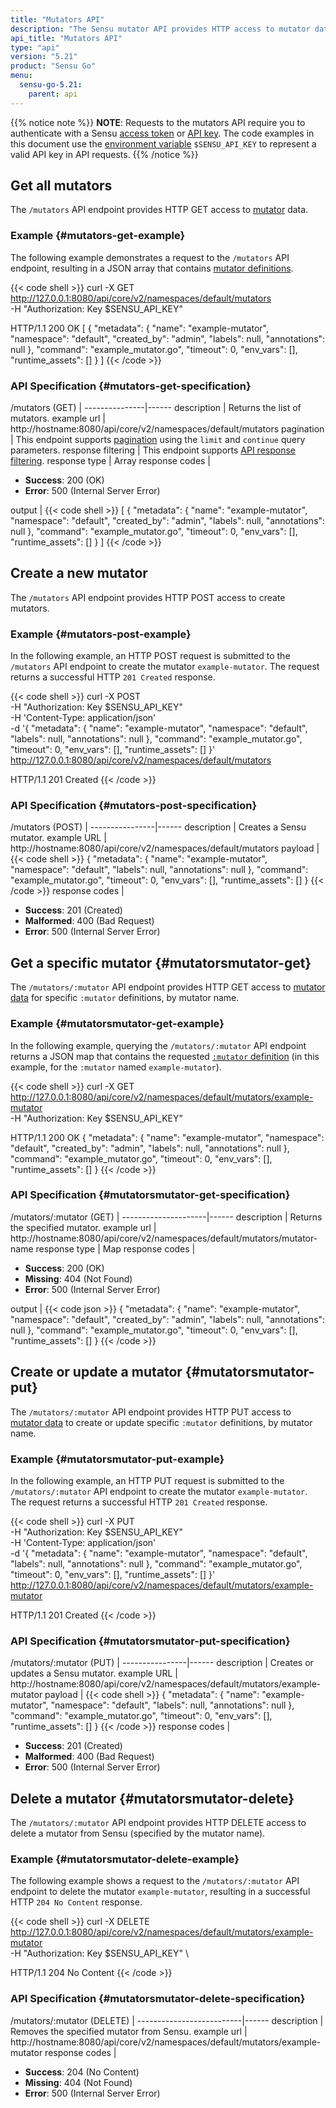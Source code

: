 ```yaml
---
title: "Mutators API"
description: "The Sensu mutator API provides HTTP access to mutator data. This reference includes examples for returning lists of mutators, creating a Sensu mutator, and more. Read on for the full reference."
api_title: "Mutators API"
type: "api"
version: "5.21"
product: "Sensu Go"
menu:
  sensu-go-5.21:
    parent: api
---
```


{{% notice note %}}
**NOTE**: Requests to the mutators API require you to authenticate with a Sensu [access token](../#authenticate-with-the-authentication-api) or [API key](../#authenticate-with-an-api-key).
The code examples in this document use the [environment variable](../#configure-an-environment-variable-for-api-key-authentication) `$SENSU_API_KEY` to represent a valid API key in API requests. 
{{% /notice %}}

## Get all mutators

The `/mutators` API endpoint provides HTTP GET access to [mutator][1] data.

### Example {#mutators-get-example}

The following example demonstrates a request to the `/mutators` API endpoint, resulting in a JSON array that contains [mutator definitions][1].

{{< code shell >}}
curl -X GET \
http://127.0.0.1:8080/api/core/v2/namespaces/default/mutators \
-H "Authorization: Key $SENSU_API_KEY"

HTTP/1.1 200 OK
[
  {
    "metadata": {
      "name": "example-mutator",
      "namespace": "default",
      "created_by": "admin",
      "labels": null,
      "annotations": null
    },
    "command": "example_mutator.go",
    "timeout": 0,
    "env_vars": [],
    "runtime_assets": []
  }
]
{{< /code >}}

### API Specification {#mutators-get-specification}

/mutators (GET)  | 
---------------|------
description    | Returns the list of mutators.
example url    | http://hostname:8080/api/core/v2/namespaces/default/mutators
pagination     | This endpoint supports [pagination][2] using the `limit` and `continue` query parameters.
response filtering | This endpoint supports [API response filtering][3].
response type  | Array
response codes | <ul><li>**Success**: 200 (OK)</li><li>**Error**: 500 (Internal Server Error)</li></ul>
output         | {{< code shell >}}
[
  {
    "metadata": {
      "name": "example-mutator",
      "namespace": "default",
      "created_by": "admin",
      "labels": null,
      "annotations": null
    },
    "command": "example_mutator.go",
    "timeout": 0,
    "env_vars": [],
    "runtime_assets": []
  }
]
{{< /code >}}

## Create a new mutator

The `/mutators` API endpoint provides HTTP POST access to create mutators.

### Example {#mutators-post-example}

In the following example, an HTTP POST request is submitted to the `/mutators` API endpoint to create the mutator `example-mutator`.
The request returns a successful HTTP `201 Created` response.

{{< code shell >}}
curl -X POST \
-H "Authorization: Key $SENSU_API_KEY" \
-H 'Content-Type: application/json' \
-d '{
  "metadata": {
    "name": "example-mutator",
    "namespace": "default",
    "labels": null,
    "annotations": null
  },
  "command": "example_mutator.go",
  "timeout": 0,
  "env_vars": [],
  "runtime_assets": []
}' \
http://127.0.0.1:8080/api/core/v2/namespaces/default/mutators

HTTP/1.1 201 Created
{{< /code >}}

### API Specification {#mutators-post-specification}

/mutators (POST) | 
----------------|------
description     | Creates a Sensu mutator.
example URL     | http://hostname:8080/api/core/v2/namespaces/default/mutators
payload         | {{< code shell >}}
{
  "metadata": {
    "name": "example-mutator",
    "namespace": "default",
    "labels": null,
    "annotations": null
  },
  "command": "example_mutator.go",
  "timeout": 0,
  "env_vars": [],
  "runtime_assets": []
}
{{< /code >}}
response codes  | <ul><li>**Success**: 201 (Created)</li><li>**Malformed**: 400 (Bad Request)</li><li>**Error**: 500 (Internal Server Error)</li></ul>

## Get a specific mutator {#mutatorsmutator-get}

The `/mutators/:mutator` API endpoint provides HTTP GET access to [mutator data][1] for specific `:mutator` definitions, by mutator name.

### Example {#mutatorsmutator-get-example}

In the following example, querying the `/mutators/:mutator` API endpoint returns a JSON map that contains the requested [`:mutator` definition][1] (in this example, for the `:mutator` named `example-mutator`).

{{< code shell >}}
curl -X GET \
http://127.0.0.1:8080/api/core/v2/namespaces/default/mutators/example-mutator \
-H "Authorization: Key $SENSU_API_KEY"

HTTP/1.1 200 OK
{
  "metadata": {
    "name": "example-mutator",
    "namespace": "default",
    "created_by": "admin",
    "labels": null,
    "annotations": null
  },
  "command": "example_mutator.go",
  "timeout": 0,
  "env_vars": [],
  "runtime_assets": []
}
{{< /code >}}

### API Specification {#mutatorsmutator-get-specification}

/mutators/:mutator (GET) | 
---------------------|------
description          | Returns the specified mutator.
example url          | http://hostname:8080/api/core/v2/namespaces/default/mutators/mutator-name
response type        | Map
response codes       | <ul><li>**Success**: 200 (OK)</li><li> **Missing**: 404 (Not Found)</li><li>**Error**: 500 (Internal Server Error)</li></ul>
output               | {{< code json >}}
{
  "metadata": {
    "name": "example-mutator",
    "namespace": "default",
    "created_by": "admin",
    "labels": null,
    "annotations": null
  },
  "command": "example_mutator.go",
  "timeout": 0,
  "env_vars": [],
  "runtime_assets": []
}
{{< /code >}}

## Create or update a mutator {#mutatorsmutator-put}

The `/mutators/:mutator` API endpoint provides HTTP PUT access to [mutator data][1] to create or update specific `:mutator` definitions, by mutator name.

### Example {#mutatorsmutator-put-example}

In the following example, an HTTP PUT request is submitted to the `/mutators/:mutator` API endpoint to create the mutator `example-mutator`.
The request returns a successful HTTP `201 Created` response.

{{< code shell >}}
curl -X PUT \
-H "Authorization: Key $SENSU_API_KEY" \
-H 'Content-Type: application/json' \
-d '{
  "metadata": {
    "name": "example-mutator",
    "namespace": "default",
    "labels": null,
    "annotations": null
  },
  "command": "example_mutator.go",
  "timeout": 0,
  "env_vars": [],
  "runtime_assets": []
}' \
http://127.0.0.1:8080/api/core/v2/namespaces/default/mutators/example-mutator

HTTP/1.1 201 Created
{{< /code >}}

### API Specification {#mutatorsmutator-put-specification}

/mutators/:mutator (PUT) | 
----------------|------
description     | Creates or updates a Sensu mutator.
example URL     | http://hostname:8080/api/core/v2/namespaces/default/mutators/example-mutator
payload         | {{< code shell >}}
{
  "metadata": {
    "name": "example-mutator",
    "namespace": "default",
    "labels": null,
    "annotations": null
  },
  "command": "example_mutator.go",
  "timeout": 0,
  "env_vars": [],
  "runtime_assets": []
}
{{< /code >}}
response codes  | <ul><li>**Success**: 201 (Created)</li><li>**Malformed**: 400 (Bad Request)</li><li>**Error**: 500 (Internal Server Error)</li></ul>

## Delete a mutator {#mutatorsmutator-delete}

The `/mutators/:mutator` API endpoint provides HTTP DELETE access to delete a mutator from Sensu (specified by the mutator name).

### Example {#mutatorsmutator-delete-example}
The following example shows a request to the `/mutators/:mutator` API endpoint to delete the mutator `example-mutator`, resulting in a successful HTTP `204 No Content` response.

{{< code shell >}}
curl -X DELETE \
http://127.0.0.1:8080/api/core/v2/namespaces/default/mutators/example-mutator \
-H "Authorization: Key $SENSU_API_KEY" \

HTTP/1.1 204 No Content
{{< /code >}}

### API Specification {#mutatorsmutator-delete-specification}

/mutators/:mutator (DELETE) | 
--------------------------|------
description               | Removes the specified mutator from Sensu.
example url               | http://hostname:8080/api/core/v2/namespaces/default/mutators/example-mutator
response codes            | <ul><li>**Success**: 204 (No Content)</li><li>**Missing**: 404 (Not Found)</li><li>**Error**: 500 (Internal Server Error)</li></ul>

[1]: ../../reference/mutators/
[2]: ../#pagination
[3]: ../#response-filtering
